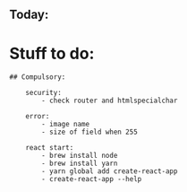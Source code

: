 ## Today:

# Stuff to do:
    ## Compulsory:
                
        security:
            - check router and htmlspecialchar

        error:
            - image name
            - size of field when 255

        react start:
            - brew install node
            - brew install yarn
            - yarn global add create-react-app
            - create-react-app --help
